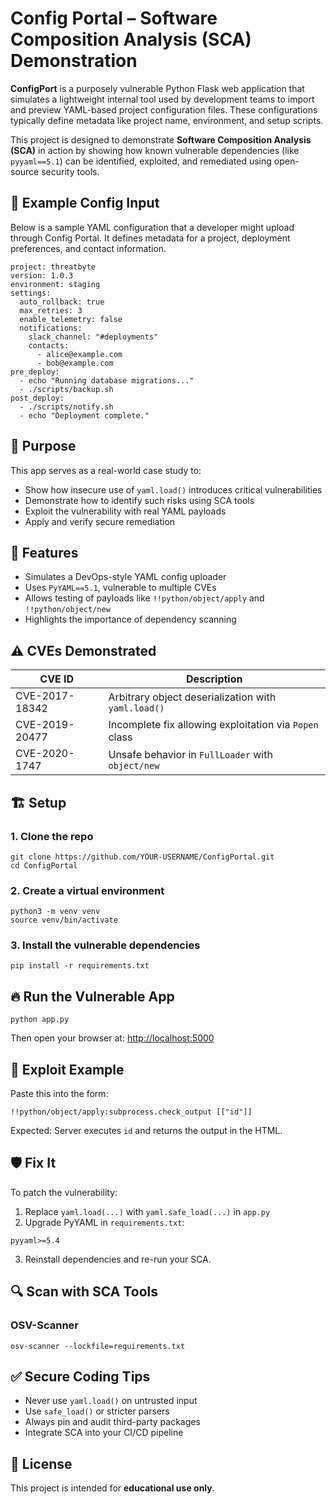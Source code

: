 # Config Portal – Software Composition Analysis (SCA) Demonstration

**ConfigPort** is a purposely vulnerable Python Flask web application that simulates a lightweight internal tool used by development teams to import and preview YAML-based project configuration files. These configurations typically define metadata like project name, environment, and setup scripts.

This project is designed to demonstrate **Software Composition Analysis (SCA)** in action by showing how known vulnerable dependencies (like `pyyaml==5.1`) can be identified, exploited, and remediated using open-source security tools.

## 🧾 Example Config Input

Below is a sample YAML configuration that a developer might upload through Config Portal. It defines metadata for a project, deployment preferences, and contact information.

```
project: threatbyte
version: 1.0.3
environment: staging
settings:
  auto_rollback: true
  max_retries: 3
  enable_telemetry: false
  notifications:
    slack_channel: "#deployments"
    contacts:
      - alice@example.com
      - bob@example.com
pre_deploy:
  - echo "Running database migrations..."
  - ./scripts/backup.sh
post_deploy:
  - ./scripts/notify.sh
  - echo "Deployment complete."
```

## 🎯 Purpose

This app serves as a real-world case study to:

- Show how insecure use of `yaml.load()` introduces critical vulnerabilities  
- Demonstrate how to identify such risks using SCA tools  
- Exploit the vulnerability with real YAML payloads  
- Apply and verify secure remediation  


## 🚀 Features

- Simulates a DevOps-style YAML config uploader  
- Uses `PyYAML==5.1`, vulnerable to multiple CVEs  
- Allows testing of payloads like `!!python/object/apply` and `!!python/object/new`  
- Highlights the importance of dependency scanning  


## ⚠️ CVEs Demonstrated

| CVE ID         | Description                                               |
|----------------|-----------------------------------------------------------|
| CVE-2017-18342 | Arbitrary object deserialization with `yaml.load()`       |
| CVE-2019-20477 | Incomplete fix allowing exploitation via `Popen` class    |
| CVE-2020-1747  | Unsafe behavior in `FullLoader` with `object/new`         |


## 🏗️ Setup

### 1. Clone the repo

```
git clone https://github.com/YOUR-USERNAME/ConfigPortal.git
cd ConfigPortal
```

### 2. Create a virtual environment

```
python3 -m venv venv
source venv/bin/activate
```

### 3. Install the vulnerable dependencies

```
pip install -r requirements.txt
```

## 🔥 Run the Vulnerable App

```
python app.py
```

Then open your browser at: [http://localhost:5000](http://localhost:5000)


## 🧪 Exploit Example

Paste this into the form:

```
!!python/object/apply:subprocess.check_output [["id"]]
```

Expected: Server executes `id` and returns the output in the HTML.


## 🛡️ Fix It

To patch the vulnerability:

1. Replace `yaml.load(...)` with `yaml.safe_load(...)` in `app.py`  
2. Upgrade PyYAML in `requirements.txt`:

```
pyyaml>=5.4
```

3. Reinstall dependencies and re-run your SCA.


## 🔍 Scan with SCA Tools

### OSV-Scanner

```
osv-scanner --lockfile=requirements.txt
```


## ✅ Secure Coding Tips

- Never use `yaml.load()` on untrusted input  
- Use `safe_load()` or stricter parsers  
- Always pin and audit third-party packages  
- Integrate SCA into your CI/CD pipeline  

## 📜 License

This project is intended for **educational use only**.


